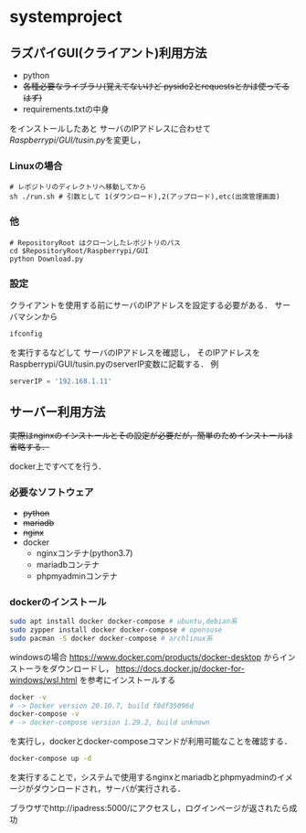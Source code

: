 # systemproject
## ラズパイGUI(クライアント)利用方法
- python
- ~~各種必要なライブラリ(覚えてないけど pyside2とrequestsとかは使ってるはず)~~
- requirements.txtの中身

をインストールしたあと
サーバのIPアドレスに合わせて*Raspberrypi/GUI/tusin.py*を変更し，
### Linuxの場合
```shell
# レポジトリのディレクトリへ移動してから
sh ./run.sh # 引数として 1(ダウンロード),2(アップロード),etc(出席管理画面)
```

### 他
```shell
# RepositoryRoot はクローンしたレポジトリのパス
cd $RepositoryRoot/Raspberrypi/GUI
python Download.py
```

### 設定
クライアントを使用する前にサーバのIPアドレスを設定する必要がある．
サーバマシンから
```sh
ifconfig
```
を実行するなどして
サーバのIPアドレスを確認し，
そのIPアドレスをRaspberrypi/GUI/tusin.pyのserverIP変数に記載する．
例
```python
serverIP = '192.168.1.11'
```

## サーバー利用方法
~~実際はnginxのインストールとその設定が必要だが，簡単のためインストールは省略する．~~

docker上ですべてを行う．
### 必要なソフトウェア
- ~~python~~
- ~~mariadb~~
- ~~nginx~~
- docker
    - nginxコンテナ(python3.7)
    - mariadbコンテナ
    - phpmyadminコンテナ

### dockerのインストール
```sh
sudo apt install docker docker-compose # ubuntu,debian系
sudo zypper install docker docker-compose # opensuse
sudo pacman -S docker docker-compose # archlinux系
```
windowsの場合
https://www.docker.com/products/docker-desktop
からインストーラをダウンロードし，
https://docs.docker.jp/docker-for-windows/wsl.html
を参考にインストールする

```sh
docker -v
# -> Docker version 20.10.7, build f0df35096d
docker-compose -v
# -> docker-compose version 1.29.2, build unknown
```
を実行し，dockerとdocker-composeコマンドが利用可能なことを確認する．

```sh
docker-compose up -d
```
を実行することで，システムで使用するnginxとmariadbとphpmyadminのイメージがダウンロードされ，サーバが実行される．

ブラウザでhttp://ipadress:5000/にアクセスし，ログインページが返されたら成功


